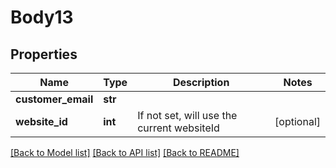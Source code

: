 # Body13

## Properties
Name | Type | Description | Notes
------------ | ------------- | ------------- | -------------
**customer_email** | **str** |  | 
**website_id** | **int** | If not set, will use the current websiteId | [optional] 

[[Back to Model list]](../README.md#documentation-for-models) [[Back to API list]](../README.md#documentation-for-api-endpoints) [[Back to README]](../README.md)


